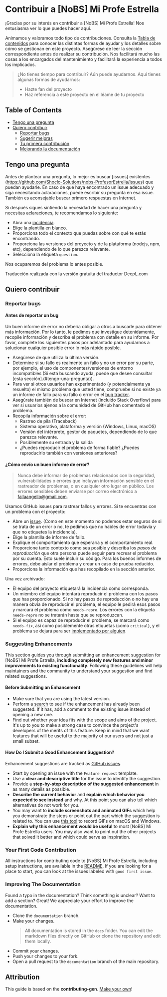 # Contribuir a [NoBS] Mi Profe Estrella

¡Gracias por su interés en contribuir a [NoBS] Mi Profe Estrella! Nos entusiasma ver lo que puedes hacer aquí.

Animamos y valoramos todo tipo de contribuciones. Consulta la [Tabla de contenidos](#table-of-contents) para conocer las distintas formas de ayudar y los detalles sobre cómo se gestionan en este proyecto. Asegúrese de leer la sección correspondiente antes de realizar su contribución. Nos facilitará mucho las cosas a los encargados del mantenimiento y facilitará la experiencia a todos los implicados.

> ¿No tienes tiempo para contribuir? Aún puede ayudarnos. Aquí tienes algunas formas de ayudarnos:
>
> - Hazte fan del proyecto
> - Haz referencia a este proyecto en el léame de tu proyecto

## Table of Contents

- [Tengo una pregunta](#tengo-una-pregunta)
- [Quiero contribuir](#quiero-contribuir)
  - [Reportar bugs](#reportar-bugs)
  - [Sugerir mejoras](#sugerir-mejoras)
  - [Tu primera contribución](#tu-primera-contribución)
  - [Mejorando la documentación](#mejorando-la-documentación)

## Tengo una pregunta

Antes de plantear una pregunta, lo mejor es buscar [issues] existentes (https://github.com/Shoclo-Solutions/nobs-ProfesorEstrella/issues) que puedan ayudarle. En caso de que haya encontrado un issue adecuado y siga necesitando aclaraciones, puede escribir su pregunta en esa issue. También es aconsejable buscar primero respuestas en Internet.

Si después sigues sintiendo la necesidad de hacer una pregunta y necesitas aclaraciones, te recomendamos lo siguiente:

- Abra una [incidencia](https://github.com/Shoclo-Solutions/nobs-ProfesorEstrella/issues/new/choose).
- Elige la plantilla en blanco.
- Proporciona todo el contexto que puedas sobre con qué te estás encontrando.
- Proporciona las versiones del proyecto y de la plataforma (nodejs, npm, etc), dependiendo de lo que parezca relevante.
- Selecciona la etiqueta `question`.

Nos ocuparemos del problema lo antes posible.

Traducción realizada con la versión gratuita del traductor DeepL.com

## Quiero contribuir

### Reportar bugs

#### Antes de reportar un bug

Un buen informe de error no debería obligar a otros a buscarle para obtener más información. Por lo tanto, le pedimos que investigue detenidamente, recopile información y describa el problema con detalle en su informe. Por favor, complete los siguientes pasos por adelantado para ayudarnos a solucionar cualquier posible error lo más rápido posible.

- Asegúrese de que utiliza la última versión.
- Determine si su fallo es realmente un fallo y no un error por su parte, por ejemplo, el uso de componentes/versiones de entorno incompatibles (Si está buscando ayuda, puede que desee consultar [esta sección].(#tengo-una-pregunta)).
- Para ver si otros usuarios han experimentado (y potencialmente ya resuelto) el mismo problema que usted tiene, compruebe si no existe ya un informe de fallo para su fallo o error en el [bug tracker](https://github.com/Shoclo-Solutions/nobs-ProfesorEstrella/labels/bug).
- Asegúrate también de buscar en Internet (incluido Stack Overflow) para ver si usuarios ajenos a la comunidad de GitHub han comentado el problema.
- Recopila información sobre el error:
  - Rastreo de pila (Traceback)
  - Sistema operativo, plataforma y versión (Windows, Linux, macOS)
  - Versión del intérprete, gestor de paquetes, dependiendo de lo que parezca relevante.
  - Posiblemente su entrada y la salida
  - ¿Puedes reproducir el problema de forma fiable? ¿Puedes reproducirlo también con versiones anteriores?

#### ¿Cómo envío un buen informe de error?

> Nunca debe informar de problemas relacionados con la seguridad, vulnerabilidades o errores que incluyan información sensible en el rastreador de problemas, o en cualquier otro lugar en público. Los errores sensibles deben enviarse por correo electrónico a <fallaangello@gmail.com>.

Usamos GitHub issues para rastrear fallos y errores. Si te encuentras con un problema con el proyecto:

- Abre un [issue](https://github.com/Shoclo-Solutions/nobs-ProfesorEstrella/issues/new/choose). (Como en este momento no podemos estar seguros de si se trata de un error o no, te pedimos que no hables de error todavía y que no etiquetes la incidencia).
- Elige la plantilla de informe de fallo.
- Explique el comportamiento que esperaría y el comportamiento real.
- Proporcione tanto contexto como sea posible y describa los _pasos de reproducción_ que otra persona puede seguir para recrear el problema por su cuenta. Esto suele incluir su código. Para los buenos informes de errores, debe aislar el problema y crear un caso de prueba reducido.
- Proporciona la información que has recopilado en la sección anterior.

Una vez archivado:

- El equipo del proyecto etiquetará la incidencia como corresponda.
- Un miembro del equipo intentará reproducir el problema con los pasos que has proporcionado. Si no hay pasos de reproducción o no hay una manera obvia de reproducir el problema, el equipo le pedirá esos pasos y marcará el problema como `needs-repro`. Los errores con la etiqueta `needs-repro` no se tratarán hasta que se reproduzcan.
- Si el equipo es capaz de reproducir el problema, se marcará como `needs-fix`, así como posiblemente otras etiquetas (como `critical`), y el problema se dejará para ser [implementado por alguien](#).

<!-- You might want to create an issue template for bugs and errors that can be used as a guide and that defines the structure of the information to be included. If you do so, reference it here in the description. -->

### Suggesting Enhancements

This section guides you through submitting an enhancement suggestion for [NoBS] Mi Profe Estrella, **including completely new features and minor improvements to existing functionality**. Following these guidelines will help maintainers and the community to understand your suggestion and find related suggestions.

#### Before Submitting an Enhancement

- Make sure that you are using the latest version.
- Perform a [search](https://github.com/Shoclo-Solutions/nobs-ProfesorEstrella/issues) to see if the enhancement has already been suggested. If it has, add a comment to the existing issue instead of opening a new one.
- Find out whether your idea fits with the scope and aims of the project. It's up to you to make a strong case to convince the project's developers of the merits of this feature. Keep in mind that we want features that will be useful to the majority of our users and not just a small subset.

#### How Do I Submit a Good Enhancement Suggestion?

Enhancement suggestions are tracked as [GitHub issues](https://github.com/Shoclo-Solutions/nobs-ProfesorEstrella/issues).

- Start by opening an issue with the `Feature request` template.
- Use a **clear and descriptive title** for the issue to identify the suggestion.
- Provide a **step-by-step description of the suggested enhancement** in as many details as possible.
- **Describe the current behavior** and **explain which behavior you expected to see instead** and why. At this point you can also tell which alternatives do not work for you.
- You may want to **include screenshots and animated GIFs** which help you demonstrate the steps or point out the part which the suggestion is related to. You can use [this tool](https://www.cockos.com/licecap/) to record GIFs on macOS and Windows.
- **Explain why this enhancement would be useful** to most [NoBS] Mi Profe Estrella users. You may also want to point out the other projects that solved it better and which could serve as inspiration.

### Your First Code Contribution

All instructions for contributing code to [NoBS] Mi Profe Estrella, including setup instructions, are available in the [README](./README.md). If you are looking for a place to start, you can look at the issues labeled with `good first issue`.

### Improving The Documentation

<!-- TODO
Updating, improving and correcting the documentation
-->

Found a typo in the documentation? Think something is unclear? Want to add a section? Great! We appreciate your effort to improve the documentation.

- Clone the `documentation` branch.
- Make your changes.
  > All documentation is stored in the `docs` folder. You can edit the markdown files directly on GitHub or clone the repository and edit them locally.
- Commit your changes.
- Push your changes to your fork.
- Open a pull request to the `documentation` branch of the main repository.

## Attribution

This guide is based on the **contributing-gen**. [Make your own](https://github.com/bttger/contributing-gen)!
